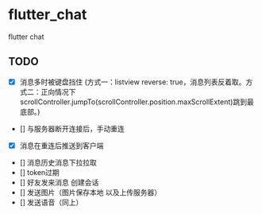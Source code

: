 # flutter_chat

flutter chat

## TODO
- [x] 消息多时被键盘挡住 (方式一：listview reverse: true，消息列表反着取。方式二：正向情况下scrollController.jumpTo(scrollController.position.maxScrollExtent)跳到最底部。)
- [] 与服务器断开连接后，手动重连
- [x] 消息在重连后推送到客户端
- [] 消息历史消息下拉拉取
- [] token过期
- [] 好友发来消息 创建会话
- [] 发送图片（图片保存本地 以及上传服务器）
- [] 发送语音（同上）
